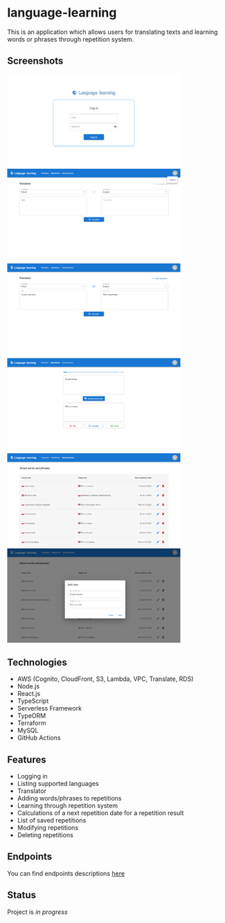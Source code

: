 # language-learning
This is an application which allows users for translating texts and learning words or phrases through repetition system.

## Screenshots
<img src="./web/img/1.png" width="400"> <img src="./web/img/2.png" width="400"> <img src="./web/img/3.png" width="400">
<img src="./web/img/8.png" width="400"> <img src="./web/img/9.png" width="400"> <img src="./web/img/10.png" width="400">

## Technologies
* AWS (Cognito, CloudFront, S3, Lambda, VPC, Translate, RDS)
* Node.js
* React.js
* TypeScript
* Serverless Framework
* TypeORM
* Terraform
* MySQL
* GitHub Actions

## Features
* Logging in
* Listing supported languages
* Translator
* Adding words/phrases to repetitions
* Learning through repetition system
* Calculations of a next repetition date for a repetition result
* List of saved repetitions
* Modifying repetitions
* Deleting repetitions

## Endpoints
You can find endpoints descriptions [here](/api/README.md)

## Status
Project is _in progress_

